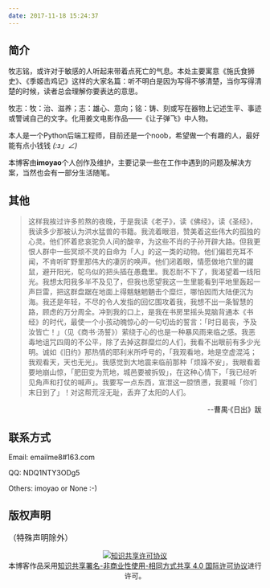 ```yaml
---
date: 2017-11-18 15:24:37
---
```

## 简介

牧志铭，或许对于敏感的人听起来带着点死亡的气息。本处主要寓意《施氏食狮史》、《季姬击鸡记》这样的大家名篇：听不明白是因为写得不够清楚，当你写得清楚的时候，读者总会理解你要表达的意思。

牧志：牧：治、滋养；志：雄心、意向；铭：铸、刻或写在器物上记述生平、事迹或警诫自己的文字。化用姜文电影作品——《让子弹飞》中人物。

本人是一个Python后端工程师，目前还是一个noob，希望做一个有趣的人，最好能有点小钱钱 _(:з」∠)_

本博客由**imoyao**个人创作及维护，主要记录一些在工作中遇到的问题及解决方案，当然也会有一部分生活随笔。

## 其他

>这样我挨过许多煎熬的夜晚，于是我读《老子》，读《佛经》，读《圣经》，我读多少那被认为洪水猛兽的书籍。我流着眼泪，赞美着这些伟大的孤独的心灵。他们怀着悲哀驼负人间的酸辛，为这些不肖的子孙开辟大路。但我更恨人群中一些冥顽不灵的自命为「人」的这一类的动物。他们偏若充耳不闻，不肯听旷野里那伟大的凄厉的唤声。他们闭着眼，情愿做地穴里的鼹鼠，避开阳光，鸵鸟似的把头插在愚蠢里。我忍耐不下了，我渴望着一线阳光。我想太阳我多半不及见了，但我也愿望我这一生里能看到平地里轰起一声巨雷，把这群盘踞在地面上得魑魅魍魉击个糜烂，哪怕因而大陆便沉为海。我还是年轻，不尽的令人发指的回忆围攻着我，我想不出一条智慧的路，顾虑的万分周全。冲到我的口上，是我在书房里摇头晃脑背通本《书经》的时代，最使一个小孩动魄惊心的一句切齿的誓言：「时日曷丧，予及汝皆亡！」（见《商书·汤誓》）萦绕于心的也是一种暴风雨来临之感。我恶毒地诅咒四周的不公平，除了去掉这群糜烂的人们，我看不出眼前有多少光明。诚如《旧约》那热情的耶利米所呼号的，「我观看地，地是空虚混沌；我观看天，天也无光」。我感觉到大地震来临前那种「烦躁不安」，我眼看着要地崩山惊，「肥田变为荒地，城邑要被拆毁」，在这种心情下，「我已经听见角声和打仗的喊声」。我要写一点东西，宣泄这一腔愤懑，我要喊「你们末日到了」！对这帮荒淫无耻，丢弃了太阳的人们。
<div align = right>--曹禺·《日出》跋</div>

## 联系方式

Email: emailme8#163.com

QQ: NDQ1NTY3ODg5

Others: imoyao or None :-)

## 版权声明
<font size = 3>（特殊声明除外）</font>
    <center>
        <a rel="license" href="http://creativecommons.org/licenses/by-nc-sa/4.0/"><img alt="知识共享许可协议" style="border-width:0" src="https://i.creativecommons.org/l/by-nc-sa/4.0/88x31.png" /></a><br />本博客作品采用<a rel="license" href="http://creativecommons.org/licenses/by-nc-sa/4.0/">知识共享署名-非商业性使用-相同方式共享 4.0 国际许可协议</a>进行许可。
    </center>